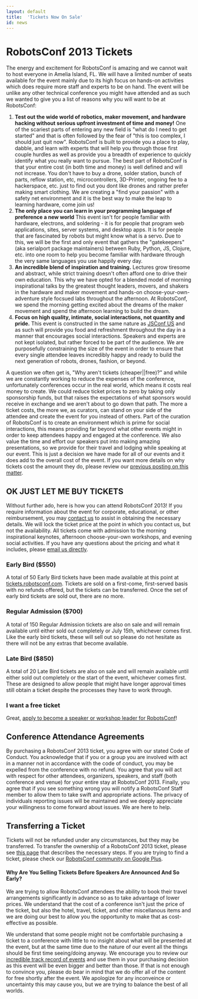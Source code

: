 ```yaml
---
layout: default
title:  'Tickets Now On Sale'
id: news
---
```


<div class="container"><h1 id="robotsconf-2013-tickets">RobotsConf 2013 Tickets</h1>
<p>The energy and excitement for RobotsConf is amazing and we cannot wait to host everyone in Amelia Island, FL. We will have a limited number of seats available for the event mainly due to its high focus on hands-on activities which does require more staff and experts to be on hand. The event will be unlike any other technical conference you might have attended and as such we wanted to give you a list of reasons why you will want to be at RobotsConf:</p>
<ol>
<li><strong>Test out the wide world of robotics, maker movement, and hardware hacking without serious upfront investment of time and money!</strong> One of the scariest parts of entering any new field is "what do I need to get started" and that is often followed by the fear of "this is too complex, I should just quit now". RobotsConf is built to provide you a place to play, dabble, and learn with experts that will help you through those first couple hurdles as well as provide you a breadth of experience to quickly identify what you really want to pursue. The best part of RobotsConf is that your entire cost (in both time and money) is well defined and will not increase. You don't have to buy a drone, solder station, bunch of parts, reflow station, etc, microcontrollers, 3D-Printer, ongoing fee to a hackerspace, etc. just to find out you dont like drones and rather prefer making smart clothing. We are creating a "find your passion" with a safety net environment and it is the best way to make the leap to learning hardware, come join us!</li>
<li><strong>The only place you can learn in your programming language of preference a new world</strong> This event isn't for people familiar with hardware, electrons, and soldering - it is for people that program web applications, sites, server systems, and desktop apps. It is for people that are fascinated by robots but might know what is a servo. Due to this, we will be the first and only event that gathers the "gatekeepers" (aka serialport package maintainers) between Ruby, Python, JS, Clojure, etc. into one room to help you become familiar with hardware through the very same languages you use happily every day.</li>
<li><strong>An incredible blend of inspiration and training.</strong> Lectures grow tiresome and abstract, while strict training doesn't often afford one to drive their own education. This why we have opted for a blended model of morning inspirational talks by the greatest thought leaders, movers, and shakers in the hardware and maker movement and hands-on choose-your-own-adventure style focsued labs throughout the afternoon. At RobotsConf, we spend the morning getting excited about the dreams of the maker movement and spend the afternoon learning to build the dream.</li>
<li><strong>Focus on high quality, intimate, social interactions, not quantity and pride.</strong> This event is constructed in the same nature as <a href="http://2013.jsconf.us">JSConf US</a> and as such will provide you food and refreshment throughout the day in a manner that encourages social interactions. Speakers and experts are not kept isolated, but rather forced to be part of the audience. We are purposefully constraining the size of the event in order to ensure that every single attendee leaves incredibly happy and ready to build the next generation of robots, drones, fashion, or beyond.</li>
</ol>
<p>A question we often get is, "Why aren't tickets (cheaper||free)?" and while we are constantly working to reduce the expenses of the conference, unfortunately conferences occur in the real world, which means it costs real money to create. We could reduce ticket prices to zero by taking only sponsorship funds, but that raises the expectations of what sponsors would receive in exchange and we aren't about to go down that path. The more a ticket costs, the more we, as curators, can stand on your side of the attendee and create the event for you instead of others. Part of the curation of RobotsConf is to create an environment which is prime for social interactions, this means providing far beyond what other events might in order to keep attendees happy and engaged at the conference. We also value the time and effort our speakers put into making amazing presentations, so we provide for their travel and lodging while speaking at our event. This is just a decision we have made for all of our events and it does add to the overall cost of the event. If you want more details on why tickets cost the amount they do, please review our <a href="http://www.voodootikigod.com/hug-a-conference-organizer-the-outcome">previous posting on this matter</a>.</p>
<h2 id="ok-just-let-me-buy-tickets">OK JUST LET ME BUY TICKETS</h2>
<p>Without further ado, here is how you can attend RobotsConf 2013! If you require information about the event for corporate, educational, or other reimbursement, you may <a href="mailto:team@robotsconf.com">contact us</a> to assist in obtaining the necessary details. We will lock the ticket price at the point in which you contact us, but not the availability. All tickets come with admission to the morning inspirational keynotes, afternoon choose-your-own workshops, and evening social activities. If you have any questions about the pricing and what it includes, please <a href="mailto:team@robotsconf.com">email us directly</a>.</p>
<h3 id="early-bird-550">Early Bird ($550)</h3>
<p>A total of 50 Early Bird tickets have been made available at this point at <a href="http://tickets.robotsconf.com">tickets.robotsconf.com</a>. Tickets are sold on a first-come, first-served basis with no refunds offered, but the tickets can be transferred. Once the set of early bird tickets are sold out, there are no more.</p>
<h3 id="regular-admission-700">Regular Admission ($700)</h3>
<p>A total of 150 Regular Admission tickets are also on sale and will remain available until either sold out completely or July 15th, whichever comes first. Like the early bird tickets, these will sell out so please do not hesitate as there will not be any extras that become available.</p>
<h3 id="late-bird-850">Late Bird ($850)</h3>
<p>A total of 20 Late Bird tickets are also on sale and will remain available until either sold out completely or the start of the event, whichever comes first. These are designed to allow people that might have longer approval times still obtain a ticket despite the processes they have to work through.</p>
<h3 id="i-want-a-free-ticket">I want a free ticket</h3>
<p>Great, <a href="http://robotsconf.com/pages/call-for-speakers.html">apply to become a speaker or workshop leader for RobotsConf</a>!</p>
<h2 id="conference-attendance-agreements">Conference Attendance Agreements</h2>
<p>By purchasing a RobotsConf 2013 ticket, you agree with our stated Code of Conduct. You acknowledge that if you or a group you are involved with act in a manner not in accordance with the code of conduct, you may be expelled from the conference with no refund. You agree that you will act with respect for other attendees, organizers, speakers, and staff (both conference and venue) for your entire stay at RobotsConf 2013. Finally, you agree that if you see something wrong you will notify a RobotsConf Staff member to allow them to take swift and appropriate actions. The privacy of individuals reporting issues will be maintained and we deeply appreciate your willingness to come forward about issues. We are here to help.</p>
<h2 id="transferring-a-ticket">Transferring a Ticket</h2>
<p>Tickets will not be refunded under any circumstances, but they may be transferred. To transfer the ownership of a RobotsConf 2013 ticket, please see <a href="/pages/transfer.html">this page</a> that describes the necessary steps. If you are trying to find a ticket, please check our <a href="https://plus.google.com/communities/111003789351003878107">RobotsConf community on Google Plus</a>.</p>
<h4 id="why-are-you-selling-tickets-before-speakers-are-announced-and-so-early">Why Are You Selling Tickets Before Speakers Are Announced And So Early?</h4>
<p>We are trying to allow RobotsConf attendees the ability to book their travel arrangements significantly in advance so as to take advantage of lower prices. We understand that the cost of a conference isn't just the price of the ticket, but also the hotel, travel, ticket, and other miscellanous items and we are doing our best to allow you the opportunity to make that as cost-effective as possible.</p>
<p>We understand that some people might not be comfortable purchasing a ticket to a conference with little to no insight about what will be presented at the event, but at the same time due to the nature of our event all the things should be first time seeing/doing anyway. We encourage you to review our <a href="http://jsconf.com">incredible track record of events</a> and use them in your purchasing decision as this event will be even bigger and better than those. If that is not enough to convince you, please do bear in mind that we do offer all of the content for free shortly after the event. We apologize for any inconveince or uncertainty this may cause you, but we are trying to balance the best of all worlds.</p></div>
